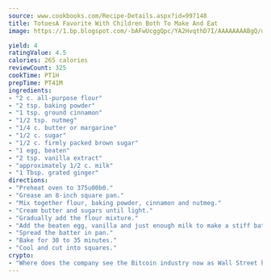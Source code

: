 ```yaml
---
source: www.cookbooks.com/Recipe-Details.aspx?id=997148
title: TotoesA Favorite With Children Both To Make And Eat  
image: https://1.bp.blogspot.com/-bAFwUcggQpc/YA2HvqthD7I/AAAAAAAABgQ/dGGityjUeSk5WIgvhJroHVt7XYoXF2qygCLcBGAsYHQ/s320/10.png

yield: 4
ratingValue: 4.5
calories: 265 calories
reviewCount: 325
cookTime: PT1H
prepTime: PT41M
ingredients:
- "2 c. all-purpose flour"
- "2 tsp. baking powder"
- "1 tsp. ground cinnamon"
- "1/2 tsp. nutmeg"
- "1/4 c. butter or margarine"
- "1/2 c. sugar"
- "1/2 c. firmly packed brown sugar"
- "1 egg, beaten"
- "2 tsp. vanilla extract"
- "approximately 1/2 c. milk"
- "1 Tbsp. grated ginger"
directions:
- "Preheat oven to 375u00b0."
- "Grease an 8-inch square pan."
- "Mix together flour, baking powder, cinnamon and nutmeg."
- "Cream butter and sugars until light."
- "Gradually add the flour mixture."
- "Add the beaten egg, vanilla and just enough milk to make a stiff batter the consistency of cookie dough."
- "Spread the batter in pan."
- "Bake for 30 to 35 minutes."
- "Cool and cut into squares."
crypto:
- "Where does the company see the Bitcoin industry now as Wall Street has begun to embrace it and what was the turning point that legitimatized Bitcoin?"
---
```

